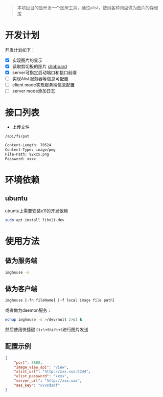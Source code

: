 > 本项目目的是开发一个图床工具，通过alist，使用各种网盘做为图片的存储库
# 开发计划
开发计划如下：
- [x] 实现图片的显示
- [x] 读取剪切板的图片 [clipboard](https://pkg.go.dev/golang.design/x/clipboard)
- [x] server可指定启动端口和接口前缀
- [ ] 实现Alist服务器等信息可配置
- [ ] client mode实现服务端信息配置
- [ ] server mode添加日志

# 接口列表
- 上传文件
``` bash
/api/fs/put

Content-Length: 70524
Content-Type: image/png
File-Path: %2xxx.png
Password: xxxx
```

# 环境依赖
## ubuntu
ubuntu上需要安装x11的开发依赖
``` bash
sudo apt install libx11-dev
```

# 使用方法
## 做为服务端
``` bash
imghouse -s
```
## 做为客户端
``` bash
imghouse [-fn fileName] [-f local image file path]
```
或者做为daemon服务：
``` bash
nohup imghouse -d >/dev/null 2>&1 &
```
然后使用快捷键 `Ctrl+Shift+S`进行图片发送
## 配置示例
``` json
{
    "port": 8888,
    "image_view_api": "view",
    "alist_url": "http://xxx.xxx:5244",
    "alist_password": "xxxx",
    "server_url": "http://xxx.xxx",
    "aes_key": "xvvsdsdf"
}
```